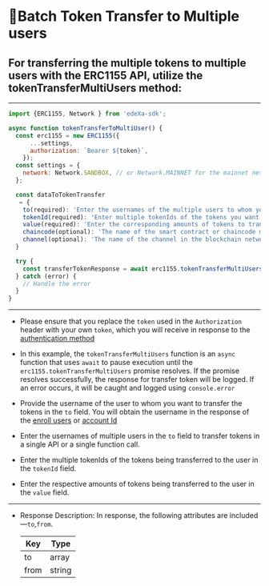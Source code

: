 # 📝Batch Token Transfer to Multiple users
## For transferring the multiple tokens to multiple users with the ERC1155 API, utilize the tokenTransferMultiUsers method:

---

```SDK.js
import {ERC1155, Network } from 'edeXa-sdk';

async function tokenTransferToMultiUser() {
  const erc1155 = new ERC1155({
      ...settings,
      authorization: `Bearer ${token}`,
    });
  const settings = {
    network: Network.SANDBOX, // or Network.MAINNET for the mainnet network
  };

  const dataToTokenTransfer
   = {
    to(required): 'Enter the usernames of the multiple users to whom you want to transfer the tokens.',
    tokenId(required): 'Enter multiple tokenIds of the tokens you want to transfer to the users.',
    value(required): 'Enter the corresponding amounts of tokens to transfer.'
    chaincode(optional): 'The name of the smart contract or chaincode managing the tokens',
    channel(optional): 'The name of the channel in the blockchain network'
  }

  try {
    const transferTokenResponse = await erc1155.tokenTransferMultiUsers(dataToTokenTransfer);
  } catch (error) {
    // Handle the error
  }
}

```

---

- Please ensure that you replace the `token` used in the `Authorization` header with your own `token`, which you will receive in response to the [authentication method](./authenticate.md)
- In this example, the `tokenTransferMultiUsers` function is an `async` function that uses `await` to pause execution until the `erc1155.tokenTransferMultiUsers` promise resolves. If the promise resolves successfully, the response for transfer token will be logged. If an error occurs, it will be caught and logged using `console.error`

- Provide the username of the user to whom you want to transfer the tokens in the `to` field. You will obtain the username in the response of the [enroll users](./enroll_users.md) or [account Id](./accountId.md)
- Enter the usernames of multiple users in the `to` field to transfer tokens in a single API or a single function call.
- Enter the multiple tokenIds of the tokens being transferred to the user in the `tokenId` field.
- Enter the respective amounts of tokens being transferred to the user in the `value` field.
---

- Response Description: In response, the following attributes are included—`to`,`from`.

  | Key             | Type   |
  | --------------- | ------ |
  | to              | array  |
  | from            | string |